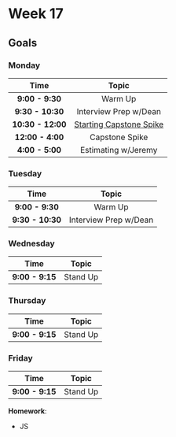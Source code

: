 # Week 17

## Goals

### Monday

| Time              | Topic                                  |
|:-----------------:|:--------------------------------------:|
| **9:00 - 9:30**  | Warm Up                                |
| **9:30 - 10:30** | Interview Prep w/Dean                  |
| **10:30 - 12:00** | [Starting Capstone Spike](choose-your-project.md)               |
| **12:00 - 4:00** | Capstone Spike                         |
| **4:00 - 5:00** | Estimating w/Jeremy                         |

### Tuesday

| Time             | Topic                                  |
|:----------------:|:--------------------------------------:|
| **9:00 - 9:30**  | Warm Up                               |
| **9:30 - 10:30** | Interview Prep w/Dean                 |


### Wednesday
| Time              | Topic                               |
|:-----------------:|:-----------------------------------:|
| **9:00 - 9:15**   | Stand Up                            |

### Thursday

| Time             | Topic                               |
|:----------------:|:-----------------------------------:|
| **9:00 - 9:15**  | Stand Up                            |

### Friday

| Time            | Topic                               |
|:---------------:|:-----------------------------------:|
| **9:00 - 9:15** | Stand Up                            |

**Homework**:
- JS
